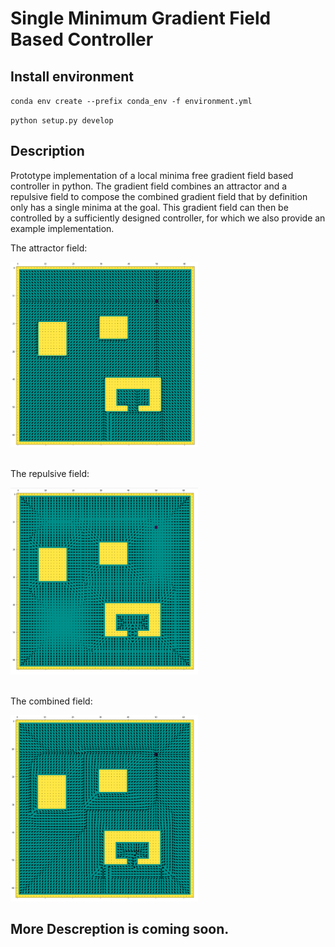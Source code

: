 # Single Minimum Gradient Field Based Controller

## Install environment
`conda env create --prefix conda_env -f environment.yml`

`python setup.py develop`


## Description

Prototype implementation of a local minima free gradient field based controller in python. The gradient field combines an attractor and a repulsive field to compose the combined gradient field that by definition only has a single minima at the goal. This gradient field can then be controlled by a sufficiently designed controller, for which we also provide an example implementation.

The attractor field:

<img src="fig/attractor.png" alt="Attractor Gradient Field" width="300"/>
<br/><br/>

The repulsive field:

<img src="fig/repulsive.png" alt="Repulsive Gradient Field" width="300"/>
<br/><br/>

The combined field:

<img src="fig/combined.png" alt="Combined Gradient Field" width="300"/>

## More Descreption is coming soon.